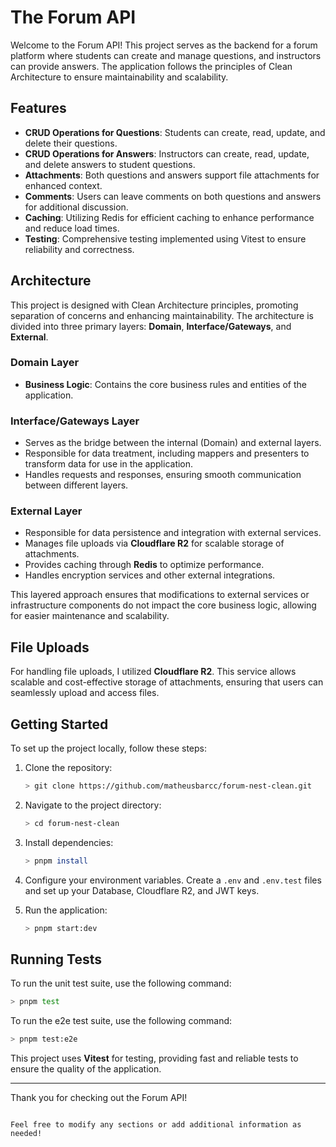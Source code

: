 # The Forum API

Welcome to the Forum API! This project serves as the backend for a forum platform where students can create and manage questions, and instructors can provide answers. The application follows the principles of Clean Architecture to ensure maintainability and scalability.

## Features

- **CRUD Operations for Questions**: Students can create, read, update, and delete their questions.
- **CRUD Operations for Answers**: Instructors can create, read, update, and delete answers to student questions.
- **Attachments**: Both questions and answers support file attachments for enhanced context.
- **Comments**: Users can leave comments on both questions and answers for additional discussion.
- **Caching**: Utilizing Redis for efficient caching to enhance performance and reduce load times.
- **Testing**: Comprehensive testing implemented using Vitest to ensure reliability and correctness.

## Architecture

This project is designed with Clean Architecture principles, promoting separation of concerns and enhancing maintainability. The architecture is divided into three primary layers: **Domain**, **Interface/Gateways**, and **External**.

### Domain Layer

- **Business Logic**: Contains the core business rules and entities of the application.

### Interface/Gateways Layer

- Serves as the bridge between the internal (Domain) and external layers.
- Responsible for data treatment, including mappers and presenters to transform data for use in the application.
- Handles requests and responses, ensuring smooth communication between different layers.

### External Layer

- Responsible for data persistence and integration with external services.
- Manages file uploads via **Cloudflare R2** for scalable storage of attachments.
- Provides caching through **Redis** to optimize performance.
- Handles encryption services and other external integrations.

This layered approach ensures that modifications to external services or infrastructure components do not impact the core business logic, allowing for easier maintenance and scalability.


## File Uploads

For handling file uploads, I utilized **Cloudflare R2**. This service allows scalable and cost-effective storage of attachments, ensuring that users can seamlessly upload and access files.

## Getting Started

To set up the project locally, follow these steps:

1. Clone the repository:
    ```sh
    > git clone https://github.com/matheusbarcc/forum-nest-clean.git
    ```

2. Navigate to the project directory:
   ```sh
   > cd forum-nest-clean
   ```

3. Install dependencies:
   ```sh
   > pnpm install
   ```

4. Configure your environment variables. Create a `.env` and `.env.test` files and set up your Database, Cloudflare R2, and JWT keys.

5. Run the application:
   ```sh
   > pnpm start:dev
   ```

## Running Tests

To run the unit test suite, use the following command:

```sh
> pnpm test
```

To run the e2e test suite, use the following command:

```sh
> pnpm test:e2e
```

This project uses **Vitest** for testing, providing fast and reliable tests to ensure the quality of the application.

---

Thank you for checking out the Forum API!
```

Feel free to modify any sections or add additional information as needed!
